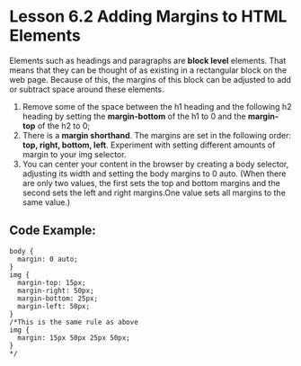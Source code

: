 # Lesson 6.2 Adding Margins to HTML Elements

Elements such as headings and paragraphs are **block level** elements. That means that they can be thought of as existing in a rectangular block on the web page. Because of this, the margins of this block can be adjusted to add or subtract space around these elements.

1. Remove some of the space between the h1 heading and the following h2 heading by setting the **margin-bottom** of the h1 to 0 and the **margin- top** of the h2 to 0;
2. There is a **margin shorthand**. The margins are set in the following order: **top, right, bottom, left**. Experiment with setting different amounts of margin to your img selector.
3. You can center your content in the browser by creating a body selector, adjusting its width and setting the body margins to 0 auto. \(When there are only two values, the first sets the top and bottom margins and the second sets the left and right margins.One value sets all margins to the same value.\)

## Code Example:

```text
body {
  margin: 0 auto;
}
img {
  margin-top: 15px;
  margin-right: 50px;
  margin-bottom: 25px;
  margin-left: 50px;
}
/*This is the same rule as above
img {
  margin: 15px 50px 25px 50px;
}
*/ 
  
```



